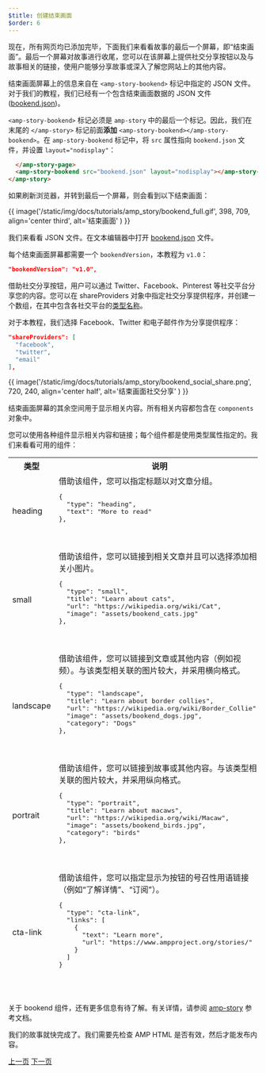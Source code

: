 ```yaml
---
$title: 创建结束画面
$order: 6
---
```


现在，所有网页均已添加完毕，下面我们来看看故事的最后一个屏幕，即“结束画面”。最后一个屏幕对故事进行收尾，您可以在该屏幕上提供社交分享按钮以及与故事相关的链接，使用户能够分享故事或深入了解您网站上的其他内容。

结束画面屏幕上的信息来自在 `<amp-story-bookend>` 标记中指定的 JSON 文件。对于我们的教程，我们已经有一个包含结束画面数据的 JSON 文件 ([bookend.json](https://github.com/ampproject/docs/blob/master/tutorial_source/amp-pets-story/bookend.json))。

`<amp-story-bookend>` 标记必须是 `amp-story` 中的最后一个标记。因此，我们在末尾的 `</amp-story>` 标记前面**添加** `<amp-story-bookend></amp-story-bookend>`。在 `amp-story-bookend` 标记中，将 `src` 属性指向 `bookend.json` 文件，并设置 `layout="nodisplay"`：

```html hl_lines="2"
  </amp-story-page>
  <amp-story-bookend src="bookend.json" layout="nodisplay"></amp-story-bookend>
</amp-story>
```

如果刷新浏览器，并转到最后一个屏幕，则会看到以下结束画面：

{{ image('/static/img/docs/tutorials/amp_story/bookend_full.gif', 398, 709, align='center third', alt='结束画面' ) }}

我们来看看 JSON 文件。在文本编辑器中打开 [bookend.json](https://github.com/ampproject/docs/blob/master/tutorial_source/amp-pets-story/bookend.json) 文件。

每个结束画面屏幕都需要一个 `bookendVersion`，本教程为 `v1.0`：

```json
"bookendVersion": "v1.0",
```

借助社交分享按钮，用户可以通过 Twitter、Facebook、Pinterest 等社交平台分享您的内容。您可以在 shareProviders 对象中指定社交分享提供程序，并创建一个数组，在其中包含各社交平台的[类型名称](/zh_cn/docs/reference/components/amp-social-share.html#pre-configured-providers)。

对于本教程，我们选择 Facebook、Twitter 和电子邮件作为分享提供程序：

```json
"shareProviders": [
  "facebook",
  "twitter",
  "email"
],
```

{{ image('/static/img/docs/tutorials/amp_story/bookend_social_share.png', 720, 240, align='center half', alt='结束画面社交分享' ) }}

结束画面屏幕的其余空间用于显示相关内容。所有相关内容都包含在 `components` 对象中。

您可以使用各种组件显示相关内容和链接；每个组件都是使用类型属性指定的。我们来看看可用的组件：

<table>
<thead>
<tr>
  <th width="20%">类型</th>
  <th>说明</th>
</tr>
<tr>
  <td>heading</td>
  <td>借助该组件，您可以指定标题以对文章分组。
<pre class="nopreline">
{
  "type": "heading",
  "text": "More to read"
},
</pre>
  <br>
  <figure class="alignment-wrapper half">
    <amp-img src="/static/img/docs/tutorials/amp_story/bookend_heading.png" width="720" height="140" layout="responsive" alt="结束画面标题"></amp-img>
  </figure>
  </td>
</tr>
<tr>
  <td>small</td>
  <td>借助该组件，您可以链接到相关文章并且可以选择添加相关小图片。
<pre class="nopreline">
{
  "type": "small",
  "title": "Learn about cats",
  "url": "https://wikipedia.org/wiki/Cat",
  "image": "assets/bookend_cats.jpg"
},
</pre>
  <br>
  <figure class="alignment-wrapper half">
    <amp-img src="/static/img/docs/tutorials/amp_story/bookend_small.png" width="720" height="267" layout="responsive" alt="结束画面小文章"></amp-img>
  </figure>
</td>
</tr>
<tr>
  <td>landscape</td>
  <td>借助该组件，您可以链接到文章或其他内容（例如视频）。与该类型相关联的图片较大，并采用横向格式。
<pre class="nopreline">
{
  "type": "landscape",
  "title": "Learn about border collies",
  "url": "https://wikipedia.org/wiki/Border_Collie",
  "image": "assets/bookend_dogs.jpg",
  "category": "Dogs"
},
</pre>
  <br>
  <figure class="alignment-wrapper half">
    <amp-img src="/static/img/docs/tutorials/amp_story/bookend_landscape.png" width="720" height="647" layout="responsive" alt="结束画面横向文章"></amp-img>
  </figure>
  </td>
</tr>
<tr>
  <td>portrait</td>
  <td>借助该组件，您可以链接到故事或其他内容。与该类型相关联的图片较大，并采用纵向格式。
<pre class="nopreline">
{
  "type": "portrait",
  "title": "Learn about macaws",
  "url": "https://wikipedia.org/wiki/Macaw",
  "image": "assets/bookend_birds.jpg",
  "category": "birds"
},
</pre>
  <br>
  <figure class="alignment-wrapper half">
    <amp-img src="/static/img/docs/tutorials/amp_story/bookend_portrait.png" width="720" height="1018" layout="responsive" alt="结束画面纵向文章"></amp-img>
  </figure>
  </td>
</tr>
<tr>
  <td>cta-link</td>
  <td>借助该组件，您可以指定显示为按钮的号召性用语链接（例如“了解详情”、“订阅”）。
<pre class="nopreline">
{
  "type": "cta-link",
  "links": [
    {
      "text": "Learn more",
      "url": "https://www.ampproject.org/stories/"
    }
  ]
}
</pre>
  <br>
  <figure class="alignment-wrapper half">
    <amp-img src="/static/img/docs/tutorials/amp_story/bookend_cta.png" width="720" height="137" layout="responsive" alt="结束画面号召性用语"></amp-img>
  </figure>
  </td>
</tr>
</thead>
<tbody>
</tbody>
</table>

关于 bookend 组件，还有更多信息有待了解。有关详情，请参阅 [amp-story](/zh_cn/docs/reference/components/amp-story.html#bookend:-amp-story-bookend) 参考文档。

我们的故事就快完成了。我们需要先检查 AMP HTML 是否有效，然后才能发布内容。

<div class="prev-next-buttons">
  <a class="button prev-button" href="/zh_cn/docs/getting_started/visual_story/animating_elements.html"><span class="arrow-prev">上一页</span></a>
  <a class="button next-button" href="/zh_cn/docs/getting_started/visual_story/validation.html"><span class="arrow-next">下一页</span></a>
</div>
 
